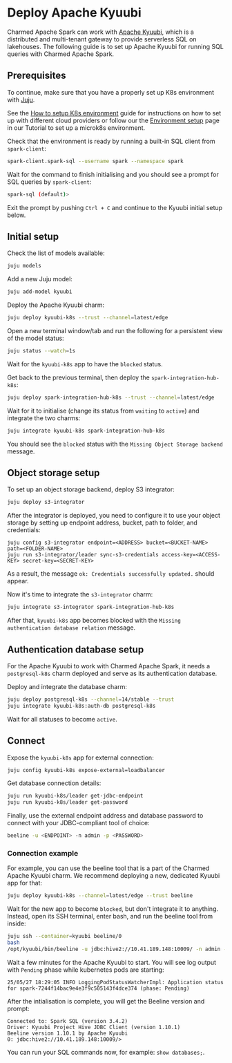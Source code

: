 # Deploy Apache Kyuubi

Charmed Apache Spark can work with [Apache Kyuubi](https://kyuubi.apache.org/), which is a distributed and multi-tenant gateway to provide serverless SQL on lakehouses.
The following guide is to set up Apache Kyuubi for running SQL queries with Charmed Apache Spark.

## Prerequisites

To continue, make sure that you have a properly set up K8s environment with [Juju](https://documentation.ubuntu.com/juju/3.6/).

See the [How to setup K8s environment](/t/11618) guide for instructions on how to set up with different cloud providers or follow our the [Environment setup](/t/13233) page in our Tutorial to set up a microk8s environment.

Check that the environment is ready by running a built-in SQL client from `spark-client`:

```bash
spark-client.spark-sql --username spark --namespace spark
```

Wait for the command to finish initialising and you should see a prompt for SQL queries by `spark-client`:

```bash
spark-sql (default)> 
```

Exit the prompt by pushing `Ctrl + C` and continue to the Kyuubi initial setup below.

## Initial setup

Check the list of models available:

```bash
juju models
```

Add a new Juju model:

```bash
juju add-model kyuubi
```

Deploy the Apache Kyuubi charm:

```bash
juju deploy kyuubi-k8s --trust --channel=latest/edge
```

Open a new terminal window/tab and run the following for a persistent view of the model status:

```bash
juju status --watch=1s
```

Wait for the `kyuubi-k8s` app to have the `blocked` status.

Get back to the previous terminal, then deploy the `spark-integration-hub-k8s`:

```bash
juju deploy spark-integration-hub-k8s --trust --channel=latest/edge
```

Wait for it to initialise (change its status from `waiting` to `active`) and integrate the two charms:

```bash
juju integrate kyuubi-k8s spark-integration-hub-k8s
```

You should see the `blocked` status with the `Missing Object Storage backend` message.

## Object storage setup

To set up an object storage backend, deploy S3 integrator:

```bash
juju deploy s3-integrator
```

After the integrator is deployed, you need to configure it to use your object storage by setting up endpoint address, bucket, path to folder, and credentials:

```text
juju config s3-integrator endpoint=<ADDRESS> bucket=<BUCKET-NAME> path=<FOLDER-NAME>
juju run s3-integrator/leader sync-s3-credentials access-key=<ACCESS-KEY> secret-key=<SECRET-KEY>
```

As a result, the message `ok: Credentials successfully updated.` should appear.

Now it's time to integrate the `s3-integrator` charm:

```bash
juju integrate s3-integrator spark-integration-hub-k8s
```

After that, `kyuubi-k8s` app becomes blocked with the `Missing authentication database relation` message.

## Authentication database setup

For the Apache Kyuubi to work with Charmed Apache Spark, it needs a `postgresql-k8s` charm deployed and serve as its authentication database.

Deploy and integrate the database charm:

```bash
juju deploy postgresql-k8s --channel=14/stable --trust
juju integrate kyuubi-k8s:auth-db postgresql-k8s
```

Wait for all statuses to become `active`.

## Connect

Expose the `kyuubi-k8s` app for external connection:

```bash
juju config kyuubi-k8s expose-external=loadbalancer
```

Get database connection details:

```bash
juju run kyuubi-k8s/leader get-jdbc-endpoint
juju run kyuubi-k8s/leader get-password
```

Finally, use the external endpoint address and database password to connect with your JDBC-compliant tool of choice:

```bash
beeline -u <ENDPOINT> -n admin -p <PASSWORD>
```

### Connection example

For example, you can use the beeline tool that is a part of the Charmed Apache Kyuubi charm.
We recommend deploying a new, dedicated Kyuubi app for that:

```bash
juju deploy kyuubi-k8s --channel=latest/edge --trust beeline
```

Wait for the new app to become `blocked`, but don't integrate it to anything.
Instead, open its SSH terminal, enter bash, and run the beeline tool from inside:

```bash
juju ssh --container=kyuubi beeline/0
bash
/opt/kyuubi/bin/beeline -u jdbc:hive2://10.41.189.148:10009/ -n admin -p 06yJY5OkhcxVhQ0C
```

Wait a few minutes for the Apache Kyuubi to start.
You will see log output with `Pending` phase while kubernetes pods are starting:

```text
25/05/27 18:29:05 INFO LoggingPodStatusWatcherImpl: Application status for spark-7244f14bac9e4e3f9c505143f4dce374 (phase: Pending)
```

After the intialisation is complete, you will get the Beeline version and prompt:

```text
Connected to: Spark SQL (version 3.4.2)
Driver: Kyuubi Project Hive JDBC Client (version 1.10.1)
Beeline version 1.10.1 by Apache Kyuubi
0: jdbc:hive2://10.41.189.148:10009/> 
```

You can run your SQL commands now, for example: `show databases;`.
